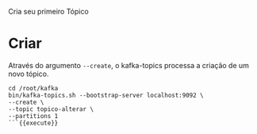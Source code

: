Cria seu primeiro Tópico

# Criar

Através do argumento `--create`, o kafka-topics processa a criação de um novo tópico.

```
cd /root/kafka
bin/kafka-topics.sh --bootstrap-server localhost:9092 \
--create \
--topic topico-alterar \
--partitions 1
```{{execute}}